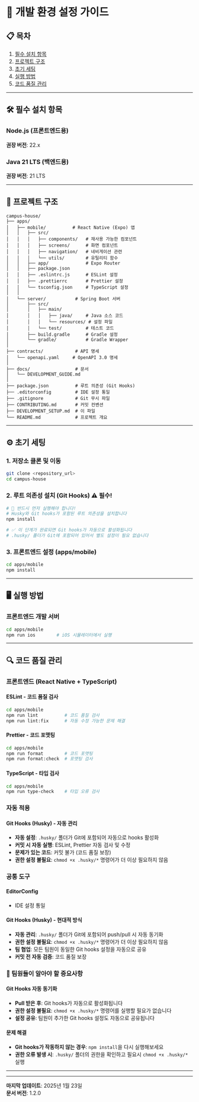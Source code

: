 # 🚀 개발 환경 설정 가이드

## 📋 목차
1. [필수 설치 항목](#필수-설치-항목)
2. [프로젝트 구조](#프로젝트-구조)
3. [초기 세팅](#초기-세팅)
4. [실행 방법](#실행-방법)
5. [코드 품질 관리](#코드-품질-관리)

---

## 🛠️ 필수 설치 항목

### Node.js (프론트엔드용)
**권장 버전**: 22.x

### Java 21 LTS (백엔드용)
**권장 버전**: 21 LTS





---

## 📁 프로젝트 구조

```
campus-house/
├── apps/
│   ├── mobile/          # React Native (Expo) 앱
│   │   ├── src/
│   │   │   ├── components/   # 재사용 가능한 컴포넌트
│   │   │   ├── screens/      # 화면 컴포넌트
│   │   │   ├── navigation/   # 네비게이션 관련
│   │   │   └── utils/        # 유틸리티 함수
│   │   ├── app/              # Expo Router
│   │   ├── package.json
│   │   ├── .eslintrc.js      # ESLint 설정
│   │   ├── .prettierrc       # Prettier 설정
│   │   └── tsconfig.json     # TypeScript 설정
│   │
│   └── server/           # Spring Boot 서버
│       ├── src/
│       │   ├── main/
│       │   │   ├── java/     # Java 소스 코드
│       │   │   └── resources/ # 설정 파일
│       │   └── test/         # 테스트 코드
│       ├── build.gradle      # Gradle 설정
│       └── gradle/           # Gradle Wrapper
│
├── contracts/            # API 명세
│   └── openapi.yaml     # OpenAPI 3.0 명세
│
├── docs/                 # 문서
│   └── DEVELOPMENT_GUIDE.md
│
├── package.json          # 루트 의존성 (Git Hooks)
├── .editorconfig         # IDE 설정 통일
├── .gitignore            # Git 무시 파일
├── CONTRIBUTING.md       # 커밋 컨벤션
├── DEVELOPMENT_SETUP.md  # 이 파일
└── README.md             # 프로젝트 개요
```

---

## ⚙️ 초기 세팅

### 1. 저장소 클론 및 이동
```bash
git clone <repository_url>
cd campus-house
```

### 2. 루트 의존성 설치 (Git Hooks) ⚠️ 필수!
```bash
# 🚨 반드시 먼저 실행해야 합니다!
# Husky와 Git hooks가 포함된 루트 의존성을 설치합니다
npm install

# ✅ 이 단계가 완료되면 Git hooks가 자동으로 활성화됩니다
# .husky/ 폴더가 Git에 포함되어 있어서 별도 설정이 필요 없습니다
```

### 3. 프론트엔드 설정 (apps/mobile)
```bash
cd apps/mobile
npm install
```







---

## 🖥️ 실행 방법

### 프론트엔드 개발 서버
```bash
cd apps/mobile
npm run ios        # iOS 시뮬레이터에서 실행
```



---

## 🔍 코드 품질 관리

### 프론트엔드 (React Native + TypeScript)

#### ESLint - 코드 품질 검사
```bash
cd apps/mobile
npm run lint          # 코드 품질 검사
npm run lint:fix      # 자동 수정 가능한 문제 해결
```

#### Prettier - 코드 포맷팅
```bash
cd apps/mobile
npm run format        # 코드 포맷팅
npm run format:check  # 포맷팅 검사
```

#### TypeScript - 타입 검사
```bash
cd apps/mobile
npm run type-check    # 타입 오류 검사
```





### 자동 적용

#### Git Hooks (Husky) - 자동 관리
- **자동 설정**: `.husky/` 폴더가 Git에 포함되어 자동으로 hooks 활성화
- **커밋 시 자동 실행**: ESLint, Prettier 자동 검사 및 수정
- **문제가 있는 코드**: 커밋 불가 (코드 품질 보장)
- **권한 설정 불필요**: `chmod +x .husky/*` 명령어가 더 이상 필요하지 않음



### 공통 도구

#### EditorConfig
- IDE 설정 통일

#### Git Hooks (Husky) - 현대적 방식
- **자동 관리**: `.husky/` 폴더가 Git에 포함되어 push/pull 시 자동 동기화
- **권한 설정 불필요**: `chmod +x .husky/*` 명령어가 더 이상 필요하지 않음
- **팀 협업**: 모든 팀원이 동일한 Git hooks 설정을 자동으로 공유
- **커밋 전 자동 검증**: 코드 품질 보장

### 🔄 팀원들이 알아야 할 중요사항

#### Git Hooks 자동 동기화
- **Pull 받은 후**: Git hooks가 자동으로 활성화됩니다
- **권한 설정 불필요**: `chmod +x .husky/*` 명령어를 실행할 필요가 없습니다
- **설정 공유**: 팀원이 추가한 Git hooks 설정도 자동으로 공유됩니다

#### 문제 해결
- **Git hooks가 작동하지 않는 경우**: `npm install`을 다시 실행해보세요
- **권한 오류 발생 시**: `.husky/` 폴더의 권한을 확인하고 필요시 `chmod +x .husky/*` 실행

---





---

**마지막 업데이트**: 2025년 1월 23일  
**문서 버전**: 1.2.0
